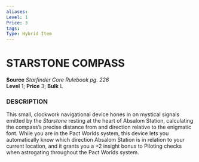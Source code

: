 ```yaml
---
aliases: 
Level: 1 
Price: 3
tags: 
Type: Hybrid Item
---
```

# STARSTONE COMPASS
**Source** _Starfinder Core Rulebook pg. 226_  
**Level** 1; **Price** 3; **Bulk** L

### DESCRIPTION

This small, clockwork navigational device hones in on mystical signals emitted by the _Starstone_ resting at the heart of Absalom Station, calculating the compass’s precise distance from and direction relative to the enigmatic font. While you are in the Pact Worlds system, this device lets you automatically know which direction Absalom Station is in relation to your current location, and it grants you a +2 insight bonus to Piloting checks when astrogating throughout the Pact Worlds system.